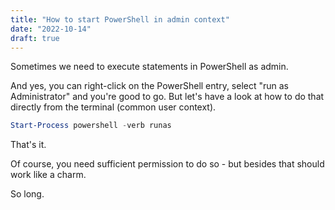 ```yaml
---
title: "How to start PowerShell in admin context"
date: "2022-10-14"
draft: true 
---
```


Sometimes we need to execute statements in PowerShell as admin.

And yes, you can right-click on the PowerShell entry, select "run as Administrator" and you're good to go. But let's have a look at how to do that directly from the terminal (common user context).

```powershell
Start-Process powershell -verb runas
```

That's it.

Of course, you need sufficient permission to do so - but besides that should work like a charm.

So long.
